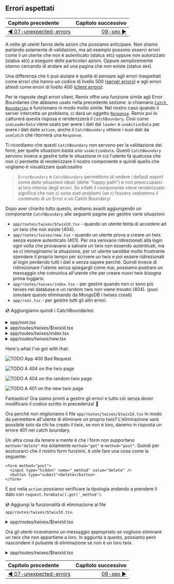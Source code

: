 ## Errori aspettati

| Capitolo precedente  | Capitolo successivo     |
| :--------------- | ---------------: |
| [◀︎ 07-unexpected-errors](../07-unexpected-errors)| [09-seo ▶︎](../09-seo) |


A volte gli utenti fanno delle azioni che possiamo anticipare. Non stiamo parlando solamente di validazioni, ma ad esempio possono esserci errori come il un utente che non è autenticato (status `401`) oppure non autorizzato (status `403`) a eseguire delle particolari azioni. Oppure semplicemente stanno cercando di andare ad una pagina che non esiste (status `404`).

Una differenza che ti può aiutare è quella di pensare agli errori inaspettati come errori che hanno un codice di livello 500 ([server errors](https://developer.mozilla.org/en-US/docs/Web/HTTP/Status#server_error_responses)) e agli errori attesti come errori di livello 400 ([client errors](https://developer.mozilla.org/en-US/docs/Web/HTTP/Status#client_error_responses)).

Per le risposte degli errori client, Remix offre una funzione simile agli Error Boundaries che abbiamo usato nella precedente sezione: si chiamano [`Catch Boundaries`](../api/conventions#catchboundary) e funzionano in modo molto simile. Nel nostro caso quando il server intercetta un problema, ci darà un oggetto [`Response`](https://developer.mozilla.org/en-US/docs/Web/API/Response). Remix poi lo catturerà questa risposa e renderizzerà il `CatchBoundary`. Così come `useLoaderData` viene usato per avere i dati dal `loader` e `useActionData` per avere i dati dalle `action`, anche il `CatchBoundary` ottiene i suoi dati da `useCatch` che ritornerà una `Response`.

Ti ricordiamo che questi `CatchBoundary` non servono per la validazione dei form, per quelle situazioni basta uno `useActionData`. Questi `CatchBoundary` servono invece a gestire tutte le situazione in cui l'utente fa qualcosa che non ci permette di renderizzare il nostro componente e quindi quello che vogliamo è visualizzare qualcosaltro

> `ErrorBoundary` e `CatchBoundary` permettono di vedere i default export come delle situazioni ideali (dette "happy path") e non preoccuparci al loro interno degli errori. Se infatti il componente viene renderizzato significa che non ci sono stati problemi (se ci fossero vedremmo il contenuto di un Error o un Catch Boundary)

Dopo aver chiarito tutto questo, andiamo avanti aggiungendo un componente `CatchBoundary` alle seguenti pagine per gestire varie situazioni:

- `app/routes/twixes/$twixId.tsx` - quando un utente tenta di accedere ad un twix che non esiste (404).
- `app/routes/twixes/new.tsx` - quando un utente prova a creare un twix senza essere autenticato (401). Per ora venivano ridirezionati alla login ogni volta che provavano a salvare un twix non essendo autenticati, ma se ci immaginiamo la situazione, per un utente sarebbe molto frustrante spendere il proprio tempo per scrivere un twix e poi essere ridirezionati al login perdendo tutti i dati e senza sapere perché. Quindi invece di ridirezionare l'utente senza spiegargli come mai, possiamo postrare un messaggio che comunica all'utente che per creare nuovi twix bisogna prima loggarsi.
- `app/routes/twixes/index.tsx` - per gestire quando non ci sono più twixes nel database e un random twix non viene trovato (404). (puoi simulare questo eliminando da MongoDB i twixes creati)
- `app/root.tsx` - per gestire tutti gli altri errori.

💿 Aggiungiamo quindi i CatchBoundaries:

<details>

<summary>app/root.tsx</summary>

```tsx filename=app/root.tsx lines=[2,57-71]
import type { LinksFunction } from "remix";
import { Links, LiveReload, Outlet, useCatch } from "remix";

function Document({
  children,
  title = `Remix: So great, it's funny!`,
}: {
  children: React.ReactNode;
  title?: string;
}) {
  return (
    <html lang="en">
      <head>
        <meta charSet="utf-8" />
        <title>{title}</title>
        <Links />
      </head>
      <body>
        {children}
        <LiveReload />
      </body>
    </html>
  );
}

export default function App() {
  return (
    <Document>
      <Outlet />
    </Document>
  );
}

export function CatchBoundary() {
  const caught = useCatch();

  return (
    <Document
      title={`${caught.status} ${caught.statusText}`}
    >
      <div className="error-container">
        <h1>
          {caught.status} {caught.statusText}
        </h1>
      </div>
    </Document>
  );
}

export function ErrorBoundary({ error }: { error: Error }) {
  return (
    <Document title="Uh-oh!">
      <div className="error-container">
        <h1>App Error</h1>
        <pre>{error.message}</pre>
      </div>
    </Document>
  );
}
```

</details>

<details>

<summary>app/routes/twixes/$twixId.tsx</summary>

```tsx filename=app/routes/twixes/$twixId.tsx lines=[5,20-24,41-52]
import type { LoaderFunction } from "remix";
import {
  Link,
  useLoaderData,
  useCatch,
  useParams,
} from "remix";
import type { Twix } from "@prisma/client";

import { db } from "~/utils/db.server";

type LoaderData = { twix: Twix };

export const loader: LoaderFunction = async ({
  params,
}) => {
  const twix = await db.twix.findUnique({
    where: { id: params.twixId },
  });
  if (!twix) {
    throw new Response("What a twix! Not found.", {
      status: 404,
    });
  }
  const data: LoaderData = { twix };
  return data;
};

export default function TwixRoute() {
  const data = useLoaderData<LoaderData>();

  return (
    <div>
      <p>Here's your hilarious twix:</p>
      <p>{data.twix.content}</p>
      <Link to=".">{data.twix.title} Permalink</Link>
    </div>
  );
}

export function CatchBoundary() {
  const caught = useCatch();
  const params = useParams();
  if (caught.status === 404) {
    return (
      <div className="error-container">
        Huh? What the heck is "{params.twixId}"?
      </div>
    );
  }
  throw new Error(`Unhandled error: ${caught.status}`);
}

export function ErrorBoundary() {
  const { twixId } = useParams();
  return (
    <div className="error-container">{`There was an error loading twix by the id ${twixId}. Sorry.`}</div>
  );
}
```

</details>

<details>

<summary>app/routes/twixes/index.tsx</summary>

```tsx filename=app/routes/twixes/index.tsx lines=[2,16-20,39-52]
import type { LoaderFunction } from "remix";
import { useLoaderData, Link, useCatch } from "remix";
import type { Twix } from "@prisma/client";

import { db } from "~/utils/db.server";

type LoaderData = { randomTwix: Twix };

export const loader: LoaderFunction = async () => {
  const count = await db.twix.count();
  const randomRowNumber = Math.floor(Math.random() * count);
  const [randomTwix] = await db.twix.findMany({
    take: 1,
    skip: randomRowNumber,
  });
  if (!randomTwix) {
    throw new Response("No random twix found", {
      status: 404,
    });
  }
  const data: LoaderData = { randomTwix };
  return data;
};

export default function TwixsIndexRoute() {
  const data = useLoaderData<LoaderData>();

  return (
    <div>
      <p>Here's a random twix:</p>
      <p>{data.randomTwix.content}</p>
      <Link to={data.randomTwix.id}>
        "{data.randomTwix.title}" Permalink
      </Link>
    </div>
  );
}

export function CatchBoundary() {
  const caught = useCatch();

  if (caught.status === 404) {
    return (
      <div className="error-container">
        There are no twixes to display.
      </div>
    );
  }
  throw new Error(
    `Unexpected caught response with status: ${caught.status}`
  );
}

export function ErrorBoundary() {
  return (
    <div className="error-container">
      I did a whoopsies.
    </div>
  );
}
```

</details>

<details>

<summary>app/routes/twixes/new.tsx</summary>

```tsx filename=app/routes/twixes/new.tsx lines=[6,16-24,156-167]
import type { ActionFunction, LoaderFunction } from "remix";
import {
  useActionData,
  redirect,
  json,
  useCatch,
  Link,
} from "remix";

import { db } from "~/utils/db.server";
import {
  requireUserId,
  getUserId,
} from "~/utils/session.server";

export const loader: LoaderFunction = async ({
  request,
}) => {
  const userId = await getUserId(request);
  if (!userId) {
    throw new Response("Unauthorized", { status: 401 });
  }
  return {};
};

function validateTwixContent(content: string) {
  if (content.length < 10) {
    return `That twix is too short`;
  }
}

function validateTwixTitle(name: string) {
  if (name.length < 3) {
    return `That twix's name is too short`;
  }
}

type ActionData = {
  formError?: string;
  fieldErrors?: {
    name: string | undefined;
    content: string | undefined;
  };
  fields?: {
    name: string;
    content: string;
  };
};

const badRequest = (data: ActionData) =>
  json(data, { status: 400 });

export const action: ActionFunction = async ({
  request,
}) => {
  const userId = await requireUserId(request);
  const form = await request.formData();
  const title = form.get("title");
  const content = form.get("content");
  if (
    typeof title !== "string" ||
    typeof content !== "string"
  ) {
    return badRequest({
      formError: `Form not submitted correctly.`,
    });
  }

  const fieldErrors = {
    title: validateTwixTitle(title),
    content: validateTwixContent(content),
  };
  const fields = { title, content };
  if (Object.values(fieldErrors).some(Boolean)) {
    return badRequest({ fieldErrors, fields });
  }

  const twix = await db.twix.create({
    data: { ...fields, twixesterId: userId },
  });
  return redirect(`/twixes/${twix.id}`);
};

export default function NewTwixRoute() {
  const actionData = useActionData<ActionData>();

  return (
    <div>
      <p>Add your own hilarious twix</p>
      <form method="post">
        <div>
          <label>
            Name:{" "}
            <input
              type="text"
              defaultValue={actionData?.fields?.title}
              name="title"
              aria-invalid={
                Boolean(actionData?.fieldErrors?.title) ||
                undefined
              }
              aria-errormessage={
                actionData?.fieldErrors?.title
                  ? "name-error"
                  : undefined
              }
            />
          </label>
          {actionData?.fieldErrors?.title ? (
            <p
              className="form-validation-error"
              role="alert"
              id="title-error"
            >
              {actionData.fieldErrors.title}
            </p>
          ) : null}
        </div>
        <div>
          <label>
            Content:{" "}
            <textarea
              defaultValue={actionData?.fields?.content}
              name="content"
              aria-invalid={
                Boolean(actionData?.fieldErrors?.content) ||
                undefined
              }
              aria-errormessage={
                actionData?.fieldErrors?.content
                  ? "content-error"
                  : undefined
              }
            />
          </label>
          {actionData?.fieldErrors?.content ? (
            <p
              className="form-validation-error"
              role="alert"
              id="content-error"
            >
              {actionData.fieldErrors.content}
            </p>
          ) : null}
        </div>
        <div>
          <button type="submit" className="button">
            Add
          </button>
        </div>
      </form>
    </div>
  );
}

export function CatchBoundary() {
  const caught = useCatch();

  if (caught.status === 401) {
    return (
      <div className="error-container">
        <p>You must be logged in to create a twix.</p>
        <Link to="/login">Login</Link>
      </div>
    );
  }
}

export function ErrorBoundary() {
  return (
    <div className="error-container">
      Something unexpected went wrong. Sorry about that.
    </div>
  );
}
```

</details>

Here's what I've got with that:

![TODO App 400 Bad Request](/twixes-tutorial/img/app-400.png)

![TODO A 404 on the twix page](/twixes-tutorial/img/twix-404.png)

![TODO A 404 on the random twix page](/twixes-tutorial/img/twixes-404.png)

![TODO A 401 on the new twix page](/twixes-tutorial/img/new-twix-401.png)

Fantastico! Ora siamo pronti a gestire gli errori e tutto ciò senza dover modificare il codice scritto in precedenza! 🎉

Ora perché non miglioriamo il file `app/routes/twixes/$twixId.tsx` in modo da permettere all'utente di eliminare un proprio twix? L'eliminazione sarà possibile solo da chi ha creato il twix, se non è loro, daremo in risposta un errore 401 nel catch boundary.

Un altra cosa da tenere a mente è che i form non supportano `method="delete"` ma solamente `method="get"` e `method="post"`. Quindi per assicurarci che il nostro form funzioni, è utile fare una cosa come la seguente: 

```tsx
<form method="post">
  <input type="hidden" name="_method" value="delete" />
  <button type="submit">Delete</button>
</form>
```

E poi nella `action` possiamo verificare la tipologia andando a prendere il dato con `request.formData().get('_method')`.

💿 Aggiungi la funzionalità di eliminazione al file `app/routes/twixes/$twixId.tsx`.

<details>

<summary>app/routes/twixes/$twixId.tsx</summary>

```tsx filename=app/routes/twixes/$twixId.tsx lines=[2,7,12,31-61,71-80,89-95,103-109]
import type { Twix } from "@prisma/client";
import type { ActionFunction, LoaderFunction } from "remix";
import {
  Link,
  useLoaderData,
  useCatch,
  redirect,
  useParams,
} from "remix";

import { db } from "~/utils/db.server";
import { requireUserId } from "~/utils/session.server";

type LoaderData = { twix: Twix };

export const loader: LoaderFunction = async ({
  params,
}) => {
  const twix = await db.twix.findUnique({
    where: { id: params.twixId },
  });
  if (!twix) {
    throw new Response("What a twix! Not found.", {
      status: 404,
    });
  }
  const data: LoaderData = { twix };
  return data;
};

export const action: ActionFunction = async ({
  request,
  params,
}) => {
  const form = await request.formData();
  if (form.get("_method") !== "delete") {
    throw new Response(
      `The _method ${form.get("_method")} is not supported`,
      { status: 400 }
    );
  }
  const userId = await requireUserId(request);
  const twix = await db.twix.findUnique({
    where: { id: params.twixId },
  });
  if (!twix) {
    throw new Response("Can't delete what does not exist", {
      status: 404,
    });
  }
  if (twix.twixesterId !== userId) {
    throw new Response(
      "Pssh, nice try. That's not your twix",
      {
        status: 401,
      }
    );
  }
  await db.twix.delete({ where: { id: params.twixId } });
  return redirect("/twixes");
};

export default function TwixRoute() {
  const data = useLoaderData<LoaderData>();

  return (
    <div>
      <p>Here's your hilarious twix:</p>
      <p>{data.twix.content}</p>
      <Link to=".">{data.twix.title} Permalink</Link>
      <form method="post">
        <input
          type="hidden"
          name="_method"
          value="delete"
        />
        <button type="submit" className="button">
          Delete
        </button>
      </form>
    </div>
  );
}

export function CatchBoundary() {
  const caught = useCatch();
  const params = useParams();
  switch (caught.status) {
    case 400: {
      return (
        <div className="error-container">
          What you're trying to do is not allowed.
        </div>
      );
    }
    case 404: {
      return (
        <div className="error-container">
          Huh? What the heck is {params.twixId}?
        </div>
      );
    }
    case 401: {
      return (
        <div className="error-container">
          Sorry, but {params.twixId} is not your twix.
        </div>
      );
    }
    default: {
      throw new Error(`Unhandled error: ${caught.status}`);
    }
  }
}

export function ErrorBoundary({ error }: { error: Error }) {
  console.error(error);
  const { twixId } = useParams();
  return (
    <div className="error-container">{`There was an error loading twix by the id ${twixId}. Sorry.`}</div>
  );
}
```

</details>

Ora gli utenti riceveranno un messaggio appropriato se vogliono eliminare un twix che non appartiene a loro. In aggiunta a questo, possiamo però nascondere il pulsante di eliminazione se non è un loro twix.

<details>

<summary>app/routes/twixes/$twixId.tsx</summary>

```tsx filename=app/routes/twixes/$twixId.tsx lines=[13,17,23,34,79-90]
import type { Twix } from "@prisma/client";
import type { ActionFunction, LoaderFunction } from "remix";
import {
  Link,
  useLoaderData,
  useCatch,
  redirect,
  useParams,
} from "remix";

import { db } from "~/utils/db.server";
import {
  getUserId,
  requireUserId,
} from "~/utils/session.server";

type LoaderData = { twix: Twix; isOwner: boolean };

export const loader: LoaderFunction = async ({
  request,
  params,
}) => {
  const userId = await getUserId(request);
  const twix = await db.twix.findUnique({
    where: { id: params.twixId },
  });
  if (!twix) {
    throw new Response("What a twix! Not found.", {
      status: 404,
    });
  }
  const data: LoaderData = {
    twix,
    isOwner: userId === twix.twixesterId,
  };
  return data;
};

export const action: ActionFunction = async ({
  request,
  params,
}) => {
  const form = await request.formData();
  if (form.get("_method") !== "delete") {
    throw new Response(
      `The _method ${form.get("_method")} is not supported`,
      { status: 400 }
    );
  }
  const userId = await requireUserId(request);
  const twix = await db.twix.findUnique({
    where: { id: params.twixId },
  });
  if (!twix) {
    throw new Response("Can't delete what does not exist", {
      status: 404,
    });
  }
  if (twix.twixesterId !== userId) {
    throw new Response(
      "Pssh, nice try. That's not your twix",
      {
        status: 401,
      }
    );
  }
  await db.twix.delete({ where: { id: params.twixId } });
  return redirect("/twixes");
};

export default function TwixRoute() {
  const data = useLoaderData<LoaderData>();

  return (
    <div>
      <p>Here's your hilarious twix:</p>
      <p>{data.twix.content}</p>
      <Link to=".">{data.twix.title} Permalink</Link>
      {data.isOwner ? (
        <form method="post">
          <input
            type="hidden"
            name="_method"
            value="delete"
          />
          <button type="submit" className="button">
            Delete
          </button>
        </form>
      ) : null}
    </div>
  );
}

export function CatchBoundary() {
  const caught = useCatch();
  const params = useParams();
  switch (caught.status) {
    case 400: {
      return (
        <div className="error-container">
          What you're trying to do is not allowed.
        </div>
      );
    }
    case 404: {
      return (
        <div className="error-container">
          Huh? What the heck is {params.twixId}?
        </div>
      );
    }
    case 401: {
      return (
        <div className="error-container">
          Sorry, but {params.twixId} is not your twix.
        </div>
      );
    }
    default: {
      throw new Error(`Unhandled error: ${caught.status}`);
    }
  }
}

export function ErrorBoundary({ error }: { error: Error }) {
  console.error(error);

  const { twixId } = useParams();
  return (
    <div className="error-container">{`There was an error loading twix by the id ${twixId}. Sorry.`}</div>
  );
}
```

</details>

| Capitolo precedente  | Capitolo successivo     |
| :--------------- | ---------------: |
| [◀︎ 07-unexpected-errors](../07-unexpected-errors)| [09-seo ▶︎](../09-seo) |